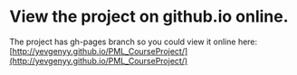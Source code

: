 # View the project on github.io online.

The project has gh-pages branch so you could view it online here: [http://yevgenyy.github.io/PML_CourseProject/](http://yevgenyy.github.io/PML_CourseProject/)
